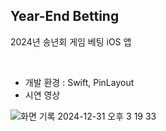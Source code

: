 ## Year-End Betting

2024년 송년회 게임 베팅 iOS 앱

<br>

- 개발 환경 : Swift, PinLayout  
- 시연 영상

![화면 기록 2024-12-31 오후 3 19 33](https://github.com/user-attachments/assets/b2c938c2-1cb6-40ff-a7e5-1c9c385abfe0)
